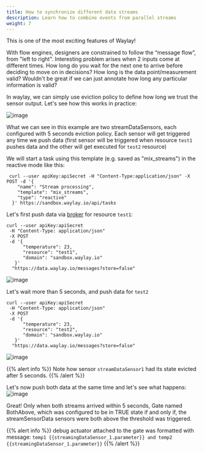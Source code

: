 ```yaml
---
title: How to synchronize different data streams
description: Learn how to combine events from parallel streams
weight: 7
---
```


This is one of the most exciting features of Waylay!

With flow engines, designers are constrained to follow the “message flow”, from "left to right". Interesting problem arises when 2 inputs come at different times. How long do you wait for the next one to arrive before deciding to move on in decisions? How long is the data point/measurement valid?
Wouldn't be great if we can just annotate how long any particular information is valid?

In waylay, we can simply use eviction policy to define how long we trust the sensor output. Let's see how this works in practice:

![image](/rules/mix_streams/mix_streams.png)

What we can see in this example are two streamDataSensors, each configured with 5 seconds eviction policy. Each sensor will get triggered any time we push data (first sensor will be triggered when resource `test1` pushes data and the other will get executed for `test2` resource)

We will start a task using this template (e.g. saved as "mix_streams") in the reactive mode like this:
```
 curl --user apiKey:apiSecret -H "Content-Type:application/json" -X POST -d '{
    "name": "Stream processing",
    "template": "mix_streams",
    "type": "reactive"
  }' https://sandbox.waylay.io/api/tasks
 ```

Let's first push data via [broker](/api/broker-and-storage/) for resource `test1`:

```
curl --user apiKey:apiSecret
 -H "Content-Type: application/json"
 -X POST  
 -d '{
      "temperature": 23,
      "resource": "test1",
      "domain": "sandbox.waylay.io"
   }'
  "https://data.waylay.io/messages?store=false"
```

![image](/rules/mix_streams/test1.png)

Let's wait more than 5 seconds, and push data for `test2`

```
curl --user apiKey:apiSecret
 -H "Content-Type: application/json"
 -X POST  
 -d '{
      "temperature": 23,
      "resource": "test2",
      "domain": "sandbox.waylay.io"
   }'
  "https://data.waylay.io/messages?store=false"
```

![image](/rules/mix_streams/test2.png)

{{% alert info %}}
Note how sensor `streamDataSensor1` had its state evicted after 5 seconds.
{{% /alert %}}

Let's now push both data at the same time and let's see what happens:
![image](/rules/mix_streams/both.png)

Great! Only when both streams arrived within 5 seconds, Gate named BothAbove, which was configured to be in TRUE state if and only if, the streamSensorData sensors were both above the threshold was triggered.

{{% alert info %}}
debug actuator attached to the gate was formatted with message:
`temp1 {{streamingDataSensor_1.parameter}} and temp2 {{streamingDataSensor_1.parameter}}`
{{% /alert %}}
